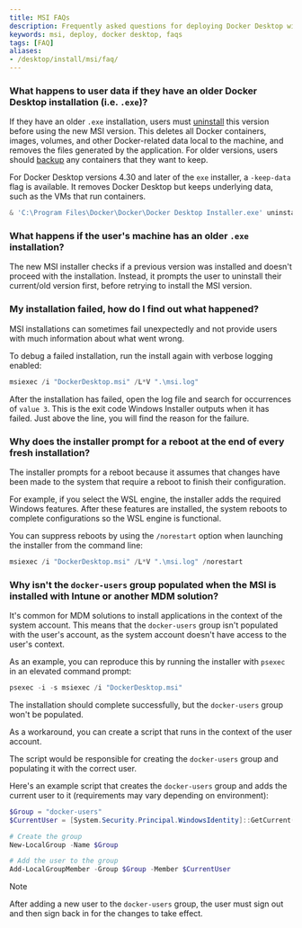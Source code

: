 ```yaml
---
title: MSI FAQs
description: Frequently asked questions for deploying Docker Desktop with Microsoft installer
keywords: msi, deploy, docker desktop, faqs
tags: [FAQ]
aliases:
- /desktop/install/msi/faq/
---
```


### What happens to user data if they have an older Docker Desktop installation (i.e. `.exe`)?

If they have an older `.exe` installation, users must [uninstall](/manuals/desktop/uninstall.md) this version before using the new MSI version. This deletes all Docker containers, images, volumes, and other Docker-related data local to the machine, and removes the files generated by the application. For older versions, users should [backup](/manuals/desktop/settings-and-maintenance/backup-and-restore.md) any containers that they want to keep.

For Docker Desktop versions 4.30 and later of the `exe` installer, a `-keep-data` flag is available. It removes Docker Desktop but keeps underlying data, such as the VMs that run containers.

```powershell
& 'C:\Program Files\Docker\Docker\Docker Desktop Installer.exe' uninstall -keep-data
```

### What happens if the user's machine has an older `.exe` installation?

The new MSI installer checks if a previous version was installed and doesn't proceed with the installation. Instead, it prompts the user to uninstall their current/old version first, before retrying to install the MSI version.

### My installation failed, how do I find out what happened?

MSI installations can sometimes fail unexpectedly and not provide users with much information about what went wrong.

To debug a failed installation, run the install again with verbose logging enabled:

```powershell
msiexec /i "DockerDesktop.msi" /L*V ".\msi.log"
```

After the installation has failed, open the log file and search for occurrences of `value 3`. This is the exit code Windows Installer outputs when it has failed. Just above the line, you will find the reason for the failure.

### Why does the installer prompt for a reboot at the end of every fresh installation?

The installer prompts for a reboot because it assumes that changes have been made to the system that require a reboot to finish their configuration.

For example, if you select the WSL engine, the installer adds the required Windows features. After these features are installed, the system reboots to complete configurations so the WSL engine is functional.

You can suppress reboots by using the `/norestart` option when launching the installer from the command line:

```powershell
msiexec /i "DockerDesktop.msi" /L*V ".\msi.log" /norestart
```

### Why isn't the `docker-users` group populated when the MSI is installed with Intune or another MDM solution?

It's common for MDM solutions to install applications in the context of the system account. This means that the `docker-users` group isn't populated with the user's account, as the system account doesn't have access to the user's context.

As an example, you can reproduce this by running the installer with `psexec` in an elevated command prompt:

```powershell
psexec -i -s msiexec /i "DockerDesktop.msi"
```
The installation should complete successfully, but the `docker-users` group won't be populated.

As a workaround, you can create a script that runs in the context of the user account. 

The script would be responsible for creating the `docker-users` group and populating it with the correct user.

Here's an example script that creates the `docker-users` group and adds the current user to it (requirements may vary depending on environment):

```powershell
$Group = "docker-users"
$CurrentUser = [System.Security.Principal.WindowsIdentity]::GetCurrent().Name

# Create the group
New-LocalGroup -Name $Group

# Add the user to the group
Add-LocalGroupMember -Group $Group -Member $CurrentUser
```

> [!NOTE]
>
> After adding a new user to the `docker-users` group, the user must sign out and then sign back in for the changes to take effect.